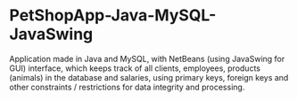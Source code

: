 # PetShopApp-Java-MySQL-JavaSwing

Application made in Java and MySQL, with NetBeans (using JavaSwing for GUI) interface, which keeps track of all clients, employees, products (animals) in the database and salaries, using primary keys, foreign keys and other constraints / restrictions for data integrity and processing.
